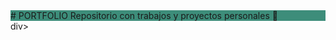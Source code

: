 <div style="background-color:#3D8D7A">
# PORTFOLIO
Repositorio con trabajos y proyectos personales 📑
</div>div>

